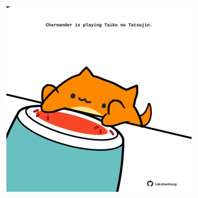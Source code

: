 <!-- built at 19/06/2022, 05:02:45 UTC -->
<p align="center">
  <img width="500" height="500" src="./ReadmeImage.svg">
</p>

